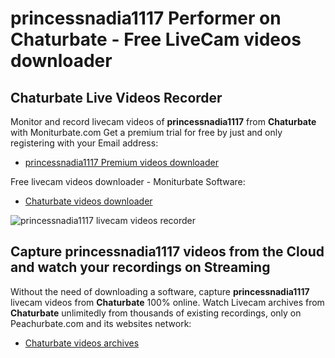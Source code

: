 # princessnadia1117 Performer on Chaturbate - Free LiveCam videos downloader

## Chaturbate Live Videos Recorder

Monitor and record livecam videos of **princessnadia1117** from **Chaturbate** with Moniturbate.com
Get a premium trial for free by just and only registering with your Email address:
* [princessnadia1117 Premium videos downloader](https://moniturbate.com/request-demo-licence-key.html)

Free livecam videos downloader - Moniturbate Software:
* [Chaturbate videos downloader](https://moniturbate.com/moniturbate-download-software.html)

![princessnadia1117 livecam videos recorder](https://peachurnet.com/templates/moniturbate-software.png)


## Capture princessnadia1117 videos from the Cloud and watch your recordings on Streaming

Without the need of downloading a software, capture **princessnadia1117** livecam videos from **Chaturbate** 100% online.
Watch Livecam archives from **Chaturbate** unlimitedly from thousands of existing recordings, only on Peachurbate.com and its websites network:
* [Chaturbate videos archives](https://peachurnet.com/)